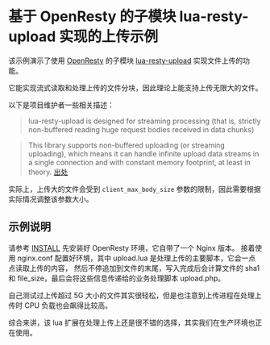 # 基于 OpenResty 的子模块 lua-resty-upload 实现的上传示例

该示例演示了使用 [OpenResty][1] 的子模块 [lua-resty-upload][2] 实现文件上传的功能。

它能实现流式读取和处理上传的文件分块，因此理论上能支持上传无限大的文件。

以下是项目维护者一些相关描述：

> lua-resty-upload is designed for streaming processing (that is, strictly non-buffered reading huge request bodies received in data chunks)

> This library supports non-buffered uploading (or streaming uploading), which means it can handle infinite upload data streams in a single connection and with constant memory footprint, at least in theory.
> [出处][3]

实际上，上传大的文件会受到 `client_max_body_size` 参数的限制，因此需要根据实际情况调整该参数大小。

## 示例说明

请参考 [INSTALL](INSTALL.md) 先安装好 OpenResty 环境，它自带了一个 Nginx 版本。
接着使用 nginx.conf 配置好环境，其中 upload.lua 是处理上传的主要脚本，它会一点点读取上传的内容，
然后不停追加到文件的末尾，写入完成后会计算文件的 sha1 和 file_size，最后会将这些信息传递给的业务处理脚本 upload.php。

自己测试过上传超过 5G 大小的文件其实很轻松，但是也注意到上传进程在处理上传时 CPU 负载也会飙得比较高。

综合来讲，该 lua 扩展在处理上传上还是很不错的选择，其实我们在生产环境也正在使用。

[1]: http://openresty.org
[2]: https://github.com/openresty/lua-resty-upload
[3]: https://github.com/openresty/lua-resty-upload/issues/8


